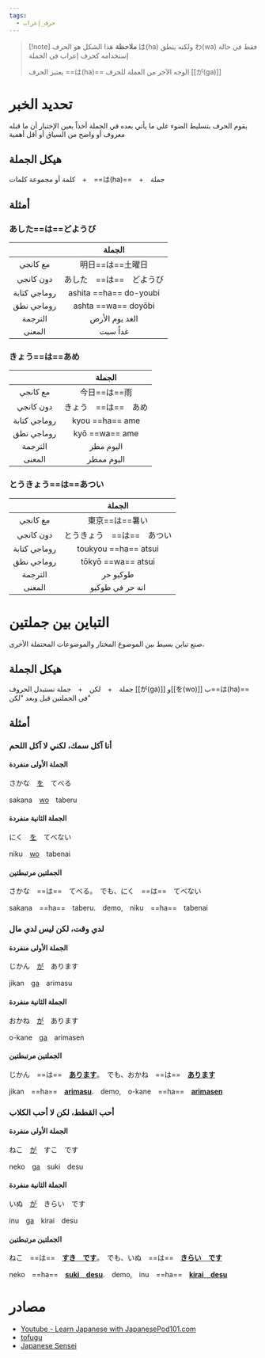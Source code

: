 ```yaml
---
tags:
  - حرف_إعراب
---
```

> [!note] **ملاحظة**
> هذا الشكل هو الحرف は(ha) ولكنه ينطق わ(wa) فقط في حالة إستخدامه كحرف إعراب في الجملة
> 
> يعتبر الحرف ==は(ha)== الوجه الآخر من العملة للحرف [[が(ga)]]
# تحديد الخبر
يقوم الحرف بتسليط الضوء على ما يأتي بعده في الجملة أخذاً بعين الإختبار أن ما قبله معروف أو واضح من السياق أو أقل أهمية
## هيكل الجملة
كلمة أو مجموعة كلمات　+　==は(ha)==　+　جملة
## أمثلة
### あした==は==どようび

|              |         الجملة         |
| :----------: | :--------------------: |
|   مع كانجي   |       明日==は==土曜日       |
|  دون كانجي   |     あした　==は==　どようび     |
| روماجي كتابة | ashita ==ha== do-youbi |
|  روماجي نطق  |  ashta ==wa== doyōbi   |
|   الترجمة    |     الغد يوم الأرض     |
|    المعنى    |        غداً سبت        |
### きょう==は==あめ

|              |     الجملة      |
| :----------: | :-------------: |
|   مع كانجي   |    今日==は==雨     |
|  دون كانجي   |  きょう　==は==　あめ   |
| روماجي كتابة | kyou ==ha== ame |
|  روماجي نطق  | kyō ==wa== ame  |
|   الترجمة    |    اليوم مطر    |
|    المعنى    |   اليوم ممطر    |
### とうきょう==は==あつい

|              |        الجملة        |
| :----------: | :------------------: |
|   مع كانجي   |      東京==は==暑い       |
|  دون كانجي   |   とうきょう　==は==　あつい    |
| روماجي كتابة | toukyou ==ha== atsui |
|  روماجي نطق  |  tōkyō ==wa== atsui  |
|   الترجمة    |       طوكيو حر       |
|    المعنى    |   انه حر في طوكيو    |
# التباين بين جملتين
صنع تباين بسيط بين الموضوع المختار والموضوعات المحتملة الأخرى، 
## هيكل الجملة
جملة　+　لكن　+　جملة
نستبدل الحروف [[が(ga)]] و[[を(wo)]] ب==は(ha)== في الجملتين قبل وبعد "لكن"
## أمثلة
### أنا آكل سمك، لكني لا آكل اللحم
#### الجملة الأولى منفردة
さかな　[を](を(wo).md)　てべる

sakana　[wo](を(wo).md)　taberu
#### الجملة الثانية منفردة
にく　[を](を(wo).md)　てべない

niku　[wo](を(wo).md)　tabenai
#### الجملتين مرتبطتين
さかな　==は==　てべる。　でも、にく　==は==　てべない

sakana　==ha==　taberu.　demo,　niku　==ha==　tabenai
### لدي وقت، لكن ليس لدي مال
#### الجملة الأولى منفردة
じかん　[が](が(ga).md)　あります

jikan　[ga](が(ga).md)　arimasu
#### الجملة الثانية منفردة
おかね　[が](が(ga).md)　あります

o-kane　[ga](が(ga).md)　arimasen
#### الجملتين مرتبطتين
じかん　==は==　<b><u>あります</u></b>。　でも、おかね　==は==　<b><u>あります</u></b>

jikan　==ha==　<b><u>arimasu</u></b>.　demo,　o-kane　==ha==　<b><u>arimasen</u></b>
### أحب القطط، لكن لا أحب الكلاب
#### الجملة الأولى منفردة
ねこ　[が](が(ga).md)　すこ　です

neko　[ga](が(ga).md)　suki　desu
#### الجملة الثانية منفردة
いぬ　[が](が(ga).md)　きらい　です

inu　[ga](が(ga).md)　kirai　desu
#### الجملتين مرتبطتين
ねこ　==は==　<b><u>すき　です</u></b>。　でも、いぬ　==は==　<b><u>きらい　です</u></b>

neko　==ha==　<b><u>suki　desu</u></b>.　demo,　inu　==ha==　<b><u>kirai　desu</u></b>
# مصادر
- [Youtube - Learn Japanese with JapanesePod101.com](https://youtube.com/watch?v=mTws1GwXcx8&list=PLPSfPyOOcp3RpOSzr_HDZRTx9O1JE8XiJ&index=1)
- [tofugu](https://tofugu.com/japanese-grammar/particle-wa)
- [Japanese Sensei](https://senseijapanese.com/beginning-with-japanese/japanese-particles-the-topic-of-a-sentence-with-%E3%81%AF)
